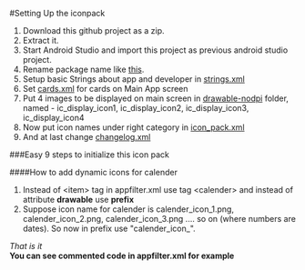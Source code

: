#Setting Up the iconpack
1. Download this github project as a zip.
2. Extract it.
3. Start Android Studio and import this project as previous android studio project.
4. Rename package name like <a href="http://stackoverflow.com/a/29092698/2828124">this</a>.
5. Setup basic Strings about app and developer in <a href="https://github.com/architjn/MaterialIconPackTemplate/blob/master/app/src/main/res/values/strings.xml">strings.xml</a>
6. Set <a href="https://github.com/architjn/MaterialIconPackTemplate/blob/master/app/src/main/res/values/cards.xml">cards.xml</a> for cards on Main App screen
7. Put 4 images to be displayed on main screen in <a href="https://github.com/architjn/MaterialIconPackTemplate/tree/master/app/src/main/res/drawable-nodpi">drawable-nodpi</a> folder, named - ic_display_icon1, ic_display_icon2, ic_display_icon3, ic_display_icon4
8. Now put icon names under right category in <a href="https://github.com/architjn/MaterialIconPackTemplate/blob/master/app/src/main/res/values/icon_pack.xml">icon_pack.xml</a>
9. And at last change <a href="https://github.com/architjn/MaterialIconPackTemplate/blob/master/app/src/main/res/values/changelog.xml">changelog.xml</a>


###Easy 9 steps to initialize this icon pack


####How to add dynamic icons for calender
1. Instead of \<item\> tag in appfilter.xml use tag \<calender\> and instead of attribute **drawable** use **prefix**
2. Suppose icon name for calender is calender_icon_1.png, calender_icon_2.png, calender_icon_3.png .... so on (where numbers are dates). So now in prefix use "calender_icon_".

*That is it*<br>
**You can see commented code in appfilter.xml for example**